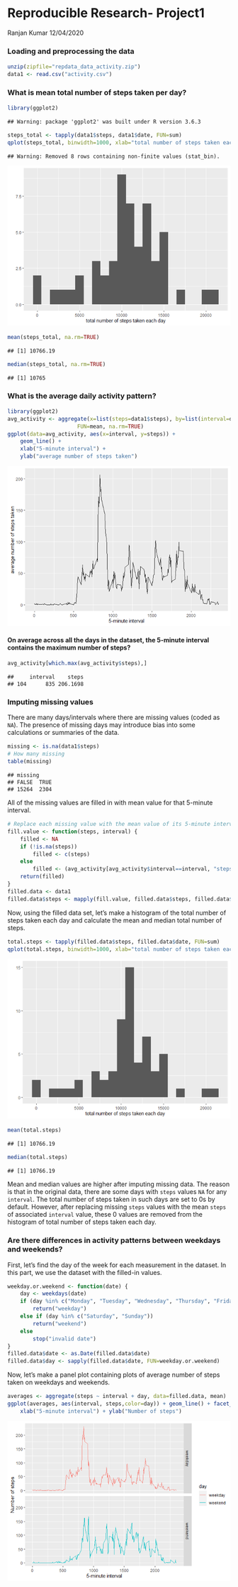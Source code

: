 Reproducible Research- Project1
================
Ranjan Kumar
12/04/2020

### Loading and preprocessing the data

``` r
unzip(zipfile="repdata_data_activity.zip")
data1 <- read.csv("activity.csv")
```

### What is mean total number of steps taken per day?

``` r
library(ggplot2)
```

    ## Warning: package 'ggplot2' was built under R version 3.6.3

``` r
steps_total <- tapply(data1$steps, data1$date, FUN=sum)
qplot(steps_total, binwidth=1000, xlab="total number of steps taken each day")
```

    ## Warning: Removed 8 rows containing non-finite values (stat_bin).

![](unnamed-chunk-1-1.png)<!-- -->

``` r
mean(steps_total, na.rm=TRUE)
```

    ## [1] 10766.19

``` r
median(steps_total, na.rm=TRUE)
```

    ## [1] 10765

### What is the average daily activity pattern?

``` r
library(ggplot2)
avg_activity <- aggregate(x=list(steps=data1$steps), by=list(interval=data1$interval),
                      FUN=mean, na.rm=TRUE)
ggplot(data=avg_activity, aes(x=interval, y=steps)) +
    geom_line() +
    xlab("5-minute interval") +
    ylab("average number of steps taken")
```

![](avg_activity-1.png)<!-- -->

#### On average across all the days in the dataset, the 5-minute interval contains the maximum number of steps?

``` r
avg_activity[which.max(avg_activity$steps),]
```

    ##     interval    steps
    ## 104      835 206.1698

### Imputing missing values

There are many days/intervals where there are missing values (coded as
`NA`). The presence of missing days may introduce bias into some
calculations or summaries of the data.

``` r
missing <- is.na(data1$steps)
# How many missing
table(missing)
```

    ## missing
    ## FALSE  TRUE 
    ## 15264  2304

All of the missing values are filled in with mean value for that
5-minute interval.

``` r
# Replace each missing value with the mean value of its 5-minute interval
fill.value <- function(steps, interval) {
    filled <- NA
    if (!is.na(steps))
        filled <- c(steps)
    else
        filled <- (avg_activity[avg_activity$interval==interval, "steps"])
    return(filled)
}
filled.data <- data1
filled.data$steps <- mapply(fill.value, filled.data$steps, filled.data$interval)
```

Now, using the filled data set, let’s make a histogram of the total
number of steps taken each day and calculate the mean and median total
number of steps.

``` r
total.steps <- tapply(filled.data$steps, filled.data$date, FUN=sum)
qplot(total.steps, binwidth=1000, xlab="total number of steps taken each day")
```

![](unnamed-chunk-4-1.png)<!-- -->

``` r
mean(total.steps)
```

    ## [1] 10766.19

``` r
median(total.steps)
```

    ## [1] 10766.19

Mean and median values are higher after imputing missing data. The
reason is that in the original data, there are some days with `steps`
values `NA` for any `interval`. The total number of steps taken in such
days are set to 0s by default. However, after replacing missing `steps`
values with the mean `steps` of associated `interval` value, these 0
values are removed from the histogram of total number of steps taken
each day.

### Are there differences in activity patterns between weekdays and weekends?

First, let’s find the day of the week for each measurement in the
dataset. In this part, we use the dataset with the filled-in values.

``` r
weekday.or.weekend <- function(date) {
    day <- weekdays(date)
    if (day %in% c("Monday", "Tuesday", "Wednesday", "Thursday", "Friday"))
        return("weekday")
    else if (day %in% c("Saturday", "Sunday"))
        return("weekend")
    else
        stop("invalid date")
}
filled.data$date <- as.Date(filled.data$date)
filled.data$day <- sapply(filled.data$date, FUN=weekday.or.weekend)
```

Now, let’s make a panel plot containing plots of average number of steps
taken on weekdays and weekends.

``` r
averages <- aggregate(steps ~ interval + day, data=filled.data, mean)
ggplot(averages, aes(interval, steps,color=day)) + geom_line() + facet_grid(day ~ .) +
    xlab("5-minute interval") + ylab("Number of steps")
```

![](unnamed-chunk-6-1.png)<!-- -->
